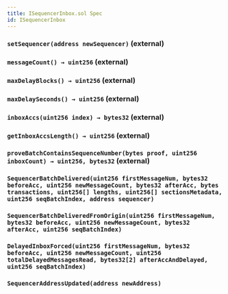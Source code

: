 ```yaml
---
title: ISequencerInbox.sol Spec
id: ISequencerInbox
---
```


### `setSequencer(address newSequencer)` (external)

### `messageCount() → uint256` (external)

### `maxDelayBlocks() → uint256` (external)

### `maxDelaySeconds() → uint256` (external)

### `inboxAccs(uint256 index) → bytes32` (external)

### `getInboxAccsLength() → uint256` (external)

### `proveBatchContainsSequenceNumber(bytes proof, uint256 inboxCount) → uint256, bytes32` (external)

### `SequencerBatchDelivered(uint256 firstMessageNum, bytes32 beforeAcc, uint256 newMessageCount, bytes32 afterAcc, bytes transactions, uint256[] lengths, uint256[] sectionsMetadata, uint256 seqBatchIndex, address sequencer)`

### `SequencerBatchDeliveredFromOrigin(uint256 firstMessageNum, bytes32 beforeAcc, uint256 newMessageCount, bytes32 afterAcc, uint256 seqBatchIndex)`

### `DelayedInboxForced(uint256 firstMessageNum, bytes32 beforeAcc, uint256 newMessageCount, uint256 totalDelayedMessagesRead, bytes32[2] afterAccAndDelayed, uint256 seqBatchIndex)`

### `SequencerAddressUpdated(address newAddress)`
